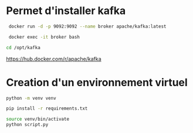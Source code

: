 # Permet d'installer kafka
```bash
 docker run -d -p 9092:9092 --name broker apache/kafka:latest
```
```bash
 docker exec -it broker bash
 ```

```bash
cd /opt/kafka
```

https://hub.docker.com/r/apache/kafka

# Creation d'un environnement virtuel
```bash
python -m venv venv
```
```bash 
pip install -r requirements.txt
```
```bash
source venv/bin/activate
python script.py
```